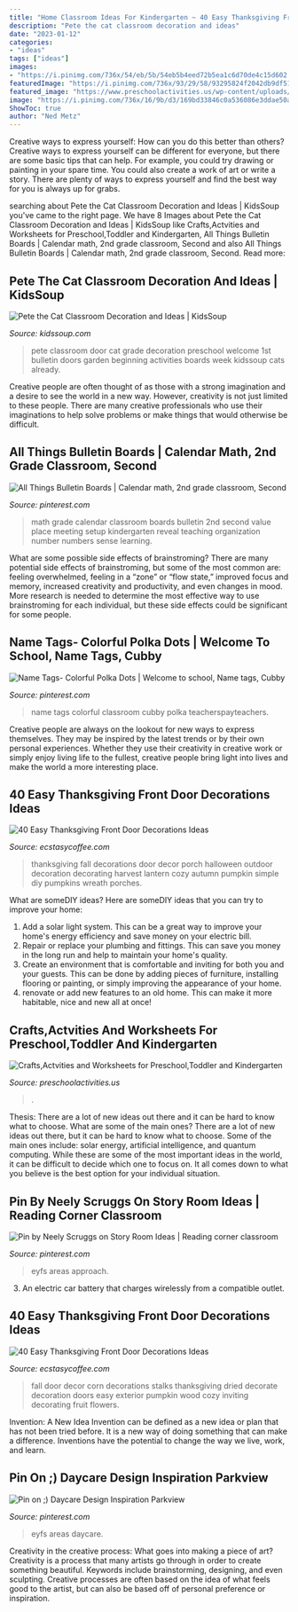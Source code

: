 ```yaml
---
title: "Home Classroom Ideas For Kindergarten ~ 40 Easy Thanksgiving Front Door Decorations Ideas"
description: "Pete the cat classroom decoration and ideas"
date: "2023-01-12"
categories:
- "ideas"
tags: ["ideas"]
images:
- "https://i.pinimg.com/736x/54/eb/5b/54eb5b4eed72b5ea1c6d70de4c15d602.jpg"
featuredImage: "https://i.pinimg.com/736x/93/29/58/93295824f2042db9df513bd722fbbf0a.jpg"
featured_image: "https://www.preschoolactivities.us/wp-content/uploads/2015/02/spring-classroom-door-decorations.jpg"
image: "https://i.pinimg.com/736x/16/9b/d3/169bd33846c0a536086e3ddae50a9ab8--classroom-organisation-organization-ideas.jpg"
ShowToc: true
author: "Ned Metz"
---
```



Creative ways to express yourself: How can you do this better than others?
Creative ways to express yourself can be different for everyone, but there are some basic tips that can help. For example, you could try drawing or painting in your spare time. You could also create a work of art or write a story. There are plenty of ways to express yourself and find the best way for you is always up for grabs.

	

		
searching about Pete the Cat Classroom Decoration and Ideas | KidsSoup you've came to the right page. We have 8 Images about Pete the Cat Classroom Decoration and Ideas | KidsSoup like Crafts,Actvities and Worksheets for Preschool,Toddler and Kindergarten, All Things Bulletin Boards | Calendar math, 2nd grade classroom, Second and also All Things Bulletin Boards | Calendar math, 2nd grade classroom, Second. Read more:
		
    
## Pete The Cat Classroom Decoration And Ideas | KidsSoup

<img loading=lazy src="http://www.kidssoup.com/sites/default/files/media/Pete-CAt-Door.JPG" onerror="this.onerror=null;this.src='https://tse3.mm.bing.net/th?id=OIP.vBroDdw4GU1fp6pTygfIyQAAAA&amp;pid=15.1';" alt="Pete the Cat Classroom Decoration and Ideas | KidsSoup">

_Source: kidssoup.com_

>pete classroom door cat grade decoration preschool welcome 1st bulletin doors garden beginning activities boards week kidssoup cats already. 

	

Creative people are often thought of as those with a strong imagination and a desire to see the world in a new way. However, creativity is not just limited to these people. There are many creative professionals who use their imaginations to help solve problems or make things that would otherwise be difficult.

    
## All Things Bulletin Boards | Calendar Math, 2nd Grade Classroom, Second

<img loading=lazy src="https://i.pinimg.com/736x/54/eb/5b/54eb5b4eed72b5ea1c6d70de4c15d602.jpg" onerror="this.onerror=null;this.src='https://tse1.mm.bing.net/th?id=OIP.D7xfhH8NvTPVp_8oP0jkJQAAAA&amp;pid=15.1';" alt="All Things Bulletin Boards | Calendar math, 2nd grade classroom, Second">

_Source: pinterest.com_

>math grade calendar classroom boards bulletin 2nd second value place meeting setup kindergarten reveal teaching organization number numbers sense learning. 

	

What are some possible side effects of brainstroming?
There are many potential side effects of brainstroming, but some of the most common are: feeling overwhelmed, feeling in a “zone” or “flow state,” improved focus and memory, increased creativity and productivity, and even changes in mood. More research is needed to determine the most effective way to use brainstroming for each individual, but these side effects could be significant for some people.

    
## Name Tags- Colorful Polka Dots | Welcome To School, Name Tags, Cubby

<img loading=lazy src="https://i.pinimg.com/736x/16/9b/d3/169bd33846c0a536086e3ddae50a9ab8--classroom-organisation-organization-ideas.jpg" onerror="this.onerror=null;this.src='https://tse1.mm.bing.net/th?id=OIP.4vU_YC69_bxK7x6Njlk4ywHaNU&amp;pid=15.1';" alt="Name Tags- Colorful Polka Dots | Welcome to school, Name tags, Cubby">

_Source: pinterest.com_

>name tags colorful classroom cubby polka teacherspayteachers. 

	

Creative people are always on the lookout for new ways to express themselves. They may be inspired by the latest trends or by their own personal experiences. Whether they use their creativity in creative work or simply enjoy living life to the fullest, creative people bring light into lives and make the world a more interesting place.

    
## 40 Easy Thanksgiving Front Door Decorations Ideas

<img loading=lazy src="https://i1.wp.com/www.ecstasycoffee.com/wp-content/uploads/2016/10/Thanksgiving-Front-Door-Decorations-17.jpg" onerror="this.onerror=null;this.src='https://tse1.mm.bing.net/th?id=OIP.dw_oW1fw5NJeW2pfe1WedwHaJ3&amp;pid=15.1';" alt="40 Easy Thanksgiving Front Door Decorations Ideas">

_Source: ecstasycoffee.com_

>thanksgiving fall decorations door decor porch halloween outdoor decoration decorating harvest lantern cozy autumn pumpkin simple diy pumpkins wreath porches. 

	

What are someDIY ideas?
Here are someDIY ideas that you can try to improve your home:
1. Add a solar light system. This can be a great way to improve your home's energy efficiency and save money on your electric bill.
2. Repair or replace your plumbing and fittings. This can save you money in the long run and help to maintain your home's quality.
3. Create an environment that is comfortable and inviting for both you and your guests. This can be done by adding pieces of furniture, installing flooring or painting, or simply improving the appearance of your home.
4. renovate or add new features to an old home. This can make it more habitable, nice and new all at once!

    
## Crafts,Actvities And Worksheets For Preschool,Toddler And Kindergarten

<img loading=lazy src="https://www.preschoolactivities.us/wp-content/uploads/2015/02/spring-classroom-door-decorations.jpg" onerror="this.onerror=null;this.src='https://tse3.mm.bing.net/th?id=OIP.mVcv3v1jx7QFRsRFhkhNmgHaN4&amp;pid=15.1';" alt="Crafts,Actvities and Worksheets for Preschool,Toddler and Kindergarten">

_Source: preschoolactivities.us_

>. 

	

Thesis: There are a lot of new ideas out there and it can be hard to know what to choose. What are some of the main ones?
There are a lot of new ideas out there, but it can be hard to know what to choose. Some of the main ones include: solar energy, artificial intelligence, and quantum computing. While these are some of the most important ideas in the world, it can be difficult to decide which one to focus on. It all comes down to what you believe is the best option for your individual situation.

    
## Pin By Neely Scruggs On Story Room Ideas | Reading Corner Classroom

<img loading=lazy src="https://i.pinimg.com/736x/fd/5b/b0/fd5bb0ace8b9e80435ba66f4e0a13a4e.jpg" onerror="this.onerror=null;this.src='https://tse3.mm.bing.net/th?id=OIP.8iC1XQIUisXsRecDkxWmCAHaJ3&amp;pid=15.1';" alt="Pin by Neely Scruggs on Story Room Ideas | Reading corner classroom">

_Source: pinterest.com_

>eyfs areas approach. 

	

3. An electric car battery that charges wirelessly from a compatible outlet. 

    
## 40 Easy Thanksgiving Front Door Decorations Ideas

<img loading=lazy src="https://i0.wp.com/www.ecstasycoffee.com/wp-content/uploads/2016/10/Thanksgiving-Front-Door-Decorations-12.jpg" onerror="this.onerror=null;this.src='https://tse2.mm.bing.net/th?id=OIP.72vVi7ng0zS8vFUNrAyy3gHaKX&amp;pid=15.1';" alt="40 Easy Thanksgiving Front Door Decorations Ideas">

_Source: ecstasycoffee.com_

>fall door decor corn decorations stalks thanksgiving dried decorate decoration doors easy exterior pumpkin wood cozy inviting decorating fruit flowers. 

	

Invention: A New Idea
Invention can be defined as a new idea or plan that has not been tried before. It is a new way of doing something that can make a difference. Inventions have the potential to change the way we live, work, and learn.

    
## Pin On ;) Daycare Design Inspiration Parkview

<img loading=lazy src="https://i.pinimg.com/736x/93/29/58/93295824f2042db9df513bd722fbbf0a.jpg" onerror="this.onerror=null;this.src='https://tse3.mm.bing.net/th?id=OIP.HEqLkAyNLpQ1LzRfInyEowHaJ4&amp;pid=15.1';" alt="Pin on ;) Daycare Design Inspiration Parkview">

_Source: pinterest.com_

>eyfs areas daycare. 

	

Creativity in the creative process: What goes into making a piece of art?
Creativity is a process that many artists go through in order to create something beautiful. Keywords include brainstorming, designing, and even sculpting. Creative processes are often based on the idea of what feels good to the artist, but can also be based off of personal preference or inspiration.

